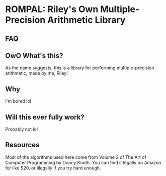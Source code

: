 ROMPAL: Riley's Own Multiple-Precision Arithmetic Library
=

__FAQ__
-

## OwO What's this?

As the name suggests, this is a library for performing multiple-precision arithmetic, made by me, Riley!

## Why
I'm bored lol

## Will this ever fully work?
Probably not lol

__Resources__
-
Most of the algorithms used here come from Volume 2 of The Art of Computer Programming by Donny Knuth. You can find it legally on Amazon for like $20, or illegally if you try hard enough.